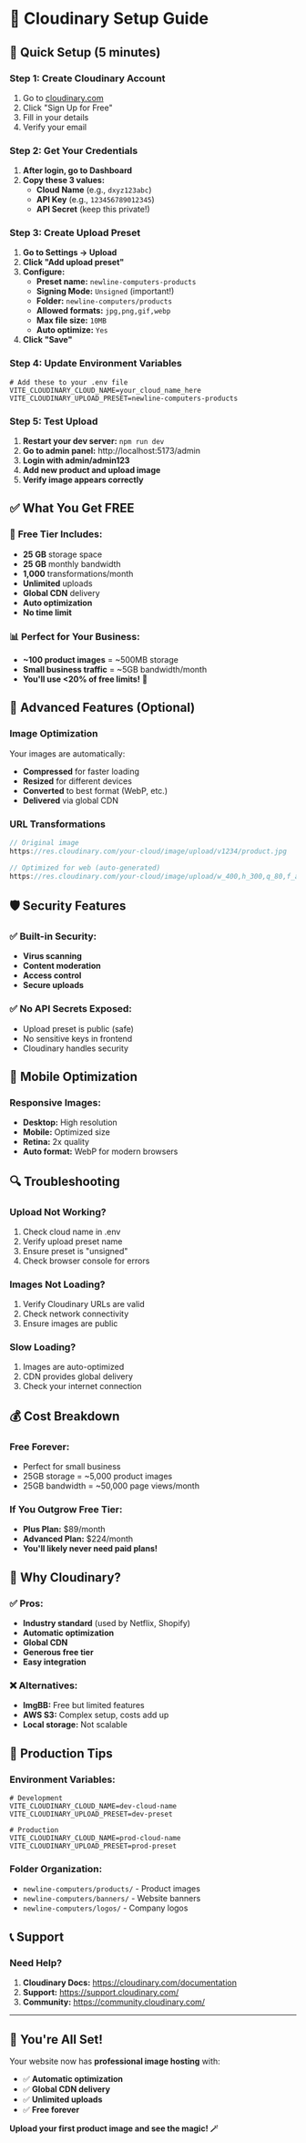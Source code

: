 # 🌟 Cloudinary Setup Guide

## 🚀 Quick Setup (5 minutes)

### Step 1: Create Cloudinary Account
1. Go to [cloudinary.com](https://cloudinary.com/)
2. Click "Sign Up for Free"
3. Fill in your details
4. Verify your email

### Step 2: Get Your Credentials
1. **After login, go to Dashboard**
2. **Copy these 3 values:**
   - **Cloud Name** (e.g., `dxyz123abc`)
   - **API Key** (e.g., `123456789012345`)
   - **API Secret** (keep this private!)

### Step 3: Create Upload Preset
1. **Go to Settings → Upload**
2. **Click "Add upload preset"**
3. **Configure:**
   - **Preset name:** `newline-computers-products`
   - **Signing Mode:** `Unsigned` (important!)
   - **Folder:** `newline-computers/products`
   - **Allowed formats:** `jpg,png,gif,webp`
   - **Max file size:** `10MB`
   - **Auto optimize:** `Yes`
4. **Click "Save"**

### Step 4: Update Environment Variables
```env
# Add these to your .env file
VITE_CLOUDINARY_CLOUD_NAME=your_cloud_name_here
VITE_CLOUDINARY_UPLOAD_PRESET=newline-computers-products
```

### Step 5: Test Upload
1. **Restart your dev server:** `npm run dev`
2. **Go to admin panel:** http://localhost:5173/admin
3. **Login with admin/admin123**
4. **Add new product and upload image**
5. **Verify image appears correctly**

## ✅ What You Get FREE

### 🎁 **Free Tier Includes:**
- **25 GB** storage space
- **25 GB** monthly bandwidth  
- **1,000** transformations/month
- **Unlimited** uploads
- **Global CDN** delivery
- **Auto optimization**
- **No time limit**

### 📊 **Perfect for Your Business:**
- **~100 product images** = ~500MB storage
- **Small business traffic** = ~5GB bandwidth/month
- **You'll use <20% of free limits!** 🎯

## 🔧 Advanced Features (Optional)

### Image Optimization
Your images are automatically:
- **Compressed** for faster loading
- **Resized** for different devices
- **Converted** to best format (WebP, etc.)
- **Delivered** via global CDN

### URL Transformations
```javascript
// Original image
https://res.cloudinary.com/your-cloud/image/upload/v1234/product.jpg

// Optimized for web (auto-generated)
https://res.cloudinary.com/your-cloud/image/upload/w_400,h_300,q_80,f_auto/v1234/product.jpg
```

## 🛡️ Security Features

### ✅ **Built-in Security:**
- **Virus scanning**
- **Content moderation**
- **Access control**
- **Secure uploads**

### ✅ **No API Secrets Exposed:**
- Upload preset is public (safe)
- No sensitive keys in frontend
- Cloudinary handles security

## 📱 Mobile Optimization

### **Responsive Images:**
- **Desktop:** High resolution
- **Mobile:** Optimized size
- **Retina:** 2x quality
- **Auto format:** WebP for modern browsers

## 🔍 Troubleshooting

### **Upload Not Working?**
1. Check cloud name in .env
2. Verify upload preset name
3. Ensure preset is "unsigned"
4. Check browser console for errors

### **Images Not Loading?**
1. Verify Cloudinary URLs are valid
2. Check network connectivity
3. Ensure images are public

### **Slow Loading?**
1. Images are auto-optimized
2. CDN provides global delivery
3. Check your internet connection

## 💰 Cost Breakdown

### **Free Forever:**
- Perfect for small business
- 25GB storage = ~5,000 product images
- 25GB bandwidth = ~50,000 page views/month

### **If You Outgrow Free Tier:**
- **Plus Plan:** $89/month
- **Advanced Plan:** $224/month
- **You'll likely never need paid plans!**

## 🎯 Why Cloudinary?

### ✅ **Pros:**
- **Industry standard** (used by Netflix, Shopify)
- **Automatic optimization**
- **Global CDN**
- **Generous free tier**
- **Easy integration**

### ❌ **Alternatives:**
- **ImgBB:** Free but limited features
- **AWS S3:** Complex setup, costs add up
- **Local storage:** Not scalable

## 🚀 Production Tips

### **Environment Variables:**
```env
# Development
VITE_CLOUDINARY_CLOUD_NAME=dev-cloud-name
VITE_CLOUDINARY_UPLOAD_PRESET=dev-preset

# Production  
VITE_CLOUDINARY_CLOUD_NAME=prod-cloud-name
VITE_CLOUDINARY_UPLOAD_PRESET=prod-preset
```

### **Folder Organization:**
- `newline-computers/products/` - Product images
- `newline-computers/banners/` - Website banners
- `newline-computers/logos/` - Company logos

## 📞 Support

### **Need Help?**
1. **Cloudinary Docs:** https://cloudinary.com/documentation
2. **Support:** https://support.cloudinary.com/
3. **Community:** https://community.cloudinary.com/

---

## 🎉 **You're All Set!**

Your website now has **professional image hosting** with:
- ✅ **Automatic optimization**
- ✅ **Global CDN delivery** 
- ✅ **Unlimited uploads**
- ✅ **Free forever**

**Upload your first product image and see the magic! 🪄**